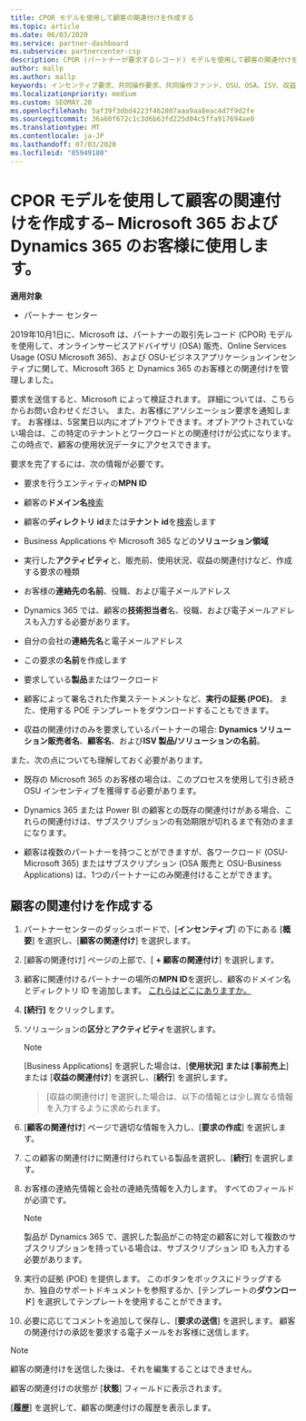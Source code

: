 ```yaml
---
title: CPOR モデルを使用して顧客の関連付けを作成する
ms.topic: article
ms.date: 06/03/2020
ms.service: partner-dashboard
ms.subservice: partnercenter-csp
description: CPOR (パートナーが要求するレコード) モデルを使用して顧客の関連付けを作成します。 Microsoft 365 と Dynamics 365 の顧客の売上、使用状況、& インセンティブを管理するのに役立ちます。
author: mallp
ms.author: mallp
keywords: インセンティブ要求、共同操作要求、共同操作ファンド、OSU、OSA、ISV、収益関連
ms.localizationpriority: medium
ms.custom: SEOMAY.20
ms.openlocfilehash: 5af39f3dbd4223f462807aaa9aa8eac4d7f9d2fe
ms.sourcegitcommit: 36a60f672c1c3d6b63fd225d04c5ffa917694ae0
ms.translationtype: MT
ms.contentlocale: ja-JP
ms.lasthandoff: 07/03/2020
ms.locfileid: "85949180"
---
```

# <a name="create-a-customer-association-via-the-cpor-model--use-for-microsoft-365-and-dynamics-365-customers"></a>CPOR モデルを使用して顧客の関連付けを作成する– Microsoft 365 および Dynamics 365 のお客様に使用します。

**適用対象**

- パートナー センター

2019年10月1日に、Microsoft は、パートナーの取引先レコード (CPOR) モデルを使用して、オンラインサービスアドバイザリ (OSA) 販売、Online Services Usage (OSU Microsoft 365)、および OSU-ビジネスアプリケーションインセンティブに関して、Microsoft 365 と Dynamics 365 のお客様との関連付けを管理しました。

要求を送信すると、Microsoft によって検証されます。 詳細については、こちらからお問い合わせください。 また、お客様にアソシエーション要求を通知します。 お客様は、5営業日以内にオプトアウトできます。オプトアウトされていない場合は、この特定のテナントとワークロードとの関連付けが公式になります。 この時点で、顧客の使用状況データにアクセスできます。 

要求を完了するには、次の情報が必要です。

- 要求を行うエンティティの**MPN ID**

- 顧客の**ドメイン名**[検索](https://docs.microsoft.com/partner-center/find-customer-domain-name)

- 顧客の**ディレクトリ id**または**テナント id**を[検索](https://docs.microsoft.com/partner-center/find-customer-domain-name)します

- Business Applications や Microsoft 365 などの**ソリューション領域**

- 実行した**アクティビティ**と、販売前、使用状況、収益の関連付けなど、作成する要求の種類

- お客様の**連絡先の名前**、役職、および電子メールアドレス

- Dynamics 365 では、顧客の**技術担当者**名、役職、および電子メールアドレスも入力する必要があります。

- 自分の会社の**連絡先名**と電子メールアドレス

- この要求の**名前**を作成します

- 要求している**製品**またはワークロード

- 顧客によって署名された作業ステートメントなど、**実行の証拠 (POE)**。 また、使用する POE テンプレートをダウンロードすることもできます。

- 収益の関連付けのみを要求しているパートナーの場合: **Dynamics ソリューション販売者名**、**顧客名**、および**ISV 製品/ソリューションの名前**。 

また、次の点についても理解しておく必要があります。

- 既存の Microsoft 365 のお客様の場合は、このプロセスを使用して引き続き OSU インセンティブを獲得する必要があります。

- Dynamics 365 または Power BI の顧客との既存の関連付けがある場合、これらの関連付けは、サブスクリプションの有効期限が切れるまで有効のままになります。

- 顧客は複数のパートナーを持つことができますが、各ワークロード (OSU-Microsoft 365) またはサブスクリプション (OSA 販売と OSU-Business Applications) は、1つのパートナーにのみ関連付けることができます。

## <a name="create-a-customer-association"></a>顧客の関連付けを作成する

1. パートナーセンターのダッシュボードで、[**インセンティブ**] の下にある [**概要**] を選択し、[**顧客の関連付け**] を選択します。 

2. [顧客の関連付け] ページの上部で、[ **+ 顧客の関連付け**] を選択します。

3. 顧客に関連付けるパートナーの場所の**MPN ID**を選択し、顧客のドメイン名とディレクトリ ID を追加します。 [これらはどこにありますか。](https://docs.microsoft.com/partner-center/find-customer-domain-name)

4. **[続行]** をクリックします。

5. ソリューションの**区分**と**アクティビティ**を選択します。 

   >[!Note]
   >
   >[Business Applications] を選択した場合は、[**使用状況] または [事前売上**] または [**収益の関連付け**] を選択し、[**続行**] を選択します。 

   >[収益の関連付け] を選択した場合は、以下の情報とは少し異なる情報を入力するように求められます。

6. [**顧客の関連付け**] ページで適切な情報を入力し、[**要求の作成**] を選択します。

7. この顧客の関連付けに関連付けられている製品を選択し、[**続行**] を選択します。

8. お客様の連絡先情報と会社の連絡先情報を入力します。 すべてのフィールドが必須です。 

   >[!NOTE]
   >製品が Dynamics 365 で、選択した製品がこの特定の顧客に対して複数のサブスクリプションを持っている場合は、サブスクリプション ID も入力する必要があります。

9. 実行の証拠 (POE) を提供します。 このボタンをボックスにドラッグするか、独自のサポートドキュメントを参照するか、[テンプレートの**ダウンロード**] を選択してテンプレートを使用することができます。 

10. 必要に応じてコメントを追加して保存し、[**要求の送信**] を選択します。 顧客の関連付けの承認を要求する電子メールをお客様に送信します。

   >[!NOTE]
   >顧客の関連付けを送信した後は、それを編集することはできません。

顧客の関連付けの状態が [**状態**] フィールドに表示されます。

[**履歴**] を選択して、顧客の関連付けの履歴を表示します。
